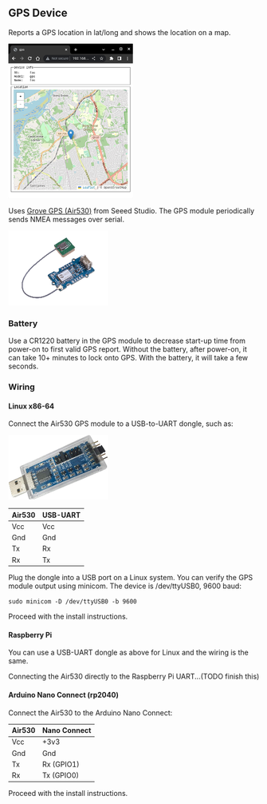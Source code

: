 ## GPS Device

Reports a GPS location in lat/long and shows the location on a map.

![](images/view.webp)

Uses [Grove GPS (Air530)](https://www.seeedstudio.com/Grove-GPS-Air530-p-4584.html) from Seeed Studio.  The GPS module periodically sends NMEA messages over serial.

![](images/air530.webp)

### Battery

Use a CR1220 battery in the GPS module to decrease start-up time from power-on to first valid GPS report.  Without the battery, after power-on, it can take 10+ minutes to lock onto GPS.  With the battery, it will take a few seconds.

### Wiring

#### Linux x86-64

Connect the Air530 GPS module to a USB-to-UART dongle, such as:

![](images/usb-uart.jpg)

| Air530  | USB-UART |
| ------- | ---------|
| Vcc | Vcc |
| Gnd | Gnd |
| Tx | Rx |
| Rx | Tx |

Plug the dongle into a USB port on a Linux system.  You can verify the GPS module output using minicom.  The device is /dev/ttyUSB0, 9600 baud:

```
sudo minicom -D /dev/ttyUSB0 -b 9600
```

Proceed with the install instructions.

#### Raspberry Pi

You can use a USB-UART dongle as above for Linux and the wiring is the same.

Connecting the Air530 directly to the Raspberry Pi UART...(TODO finish this)

#### Arduino Nano Connect (rp2040)

Connect the Air530 to the Arduino Nano Connect:

| Air530  | Nano Connect |
| ------- | -------------|
| Vcc | +3v3 |
| Gnd | Gnd |
| Tx | Rx (GPIO1) |
| Rx | Tx (GPIO0) |

Proceed with the install instructions.
